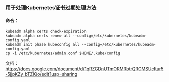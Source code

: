 ### 用于处理Kubernetes证书过期处理方法

#### 命令：

```shell
kubeadm alpha certs check-expiration
kubeadm alpha certs renew all --config=/etc/kubernetes/kubeadm-config.yaml
kubeadm init phase kubeconfig all --config=/etc/kubernetes/kubeadm-config.yaml
cp -i /etc/kubernetes/admin.conf $HOME/.kube/config
```

文档：
https://docs.google.com/document/d/1qRZGDnUTmORMRbtrQRCMSUcItur5-5jjpKZy_bTZIQo/edit?usp=sharing

